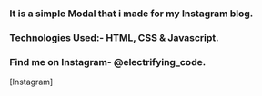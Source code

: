 ### It is a simple Modal that i made for my Instagram blog.


### Technologies Used:- HTML, CSS & Javascript.


### Find me on Instagram- @electrifying_code.

[Instagram]